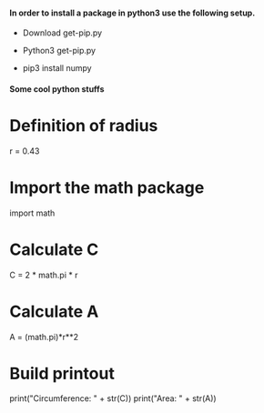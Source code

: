 #### In order to install a package in python3 use the following setup.

* Download get-pip.py

* Python3 get-pip.py
* pip3 install numpy



#### Some cool python stuffs

# Definition of radius
r = 0.43

# Import the math package
import math

# Calculate C
C = 2 * math.pi * r

# Calculate A
A = (math.pi)*r**2

# Build printout
print("Circumference: " + str(C))
print("Area: " + str(A))
